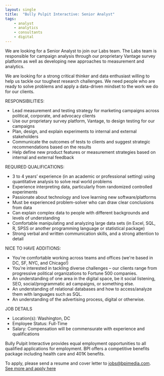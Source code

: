 ```yaml
---
layout: single
title:  "Bully Pulpit Interactive: Senior Analyst"
tags: 
    - analyst
    - analytics
    - consultants
    - digital
---
```


We are looking for a Senior Analyst to join our Labs team. The Labs team is responsible for campaign analysis through our proprietary Vantage survey platform as well as developing new approaches to measurement and analytics.

We are looking for a strong critical thinker and data enthusiast willing to help us tackle our toughest research challenges. We need people who are ready to solve problems and apply a data-driven mindset to the work we do for our clients.

RESPONSIBILITIES:

* Lead measurement and testing strategy for marketing campaigns across political, corporate, and advocacy clients
* Use our proprietary survey platform, Vantage, to design testing for our campaigns
* Plan, design, and explain experiments to internal and external stakeholders
* Communicate the outcomes of tests to clients and suggest strategic recommendations based on the results
* Help define new product features or measurement strategies based on internal and external feedback

REQUIRED QUALIFICATIONS:

* 3 to 4 years’ experience (in an academic or professional setting) using quantitative analysis to solve real world problems
* Experience interpreting data, particularly from randomized controlled experiments
* Passionate about technology and love learning new software/platforms
* Must be experienced problem-solver who can draw clear conclusions from data
* Can explain complex data to people with different backgrounds and levels of understanding
* Comfortable manipulating and analyzing large data sets (in Excel, SQL, R, SPSS or another programming language or statistical package)
* Strong verbal and written communication skills, and a strong attention to detail

NICE TO HAVE ADDITIONS:

* You're comfortable working across teams and offices (we're based in DC, SF, NYC, and Chicago!) 
* You're interested in tackling diverse challenges – our clients range from progressive political organizations to Fortune 500 companies. 
* An understanding of one area in the digital space, be it social listening, SEO, social/programmatic ad campaigns, or something else. 
* An understanding of relational databases and how to access/analyze them with languages such as SQL. 
* An understanding of the advertising process, digital or otherwise. 

JOB DETAILS

* Location(s): Washington, DC
* Employee Status: Full-Time
* Salary: Compensation will be commensurate with experience and qualifications

Bully Pulpit Interactive provides equal employment opportunities to all qualified applications for employment. BPI offers a competitive benefits package including health care and 401K benefits.

To apply, please send a resume and cover letter to jobs@bpimedia.com.
[See more and apply here](http://bpimedia.com/careers/senior-analyst-digital-media-campaigns)
